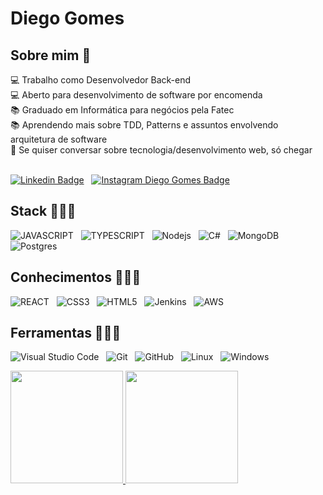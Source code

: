 # Diego Gomes

## Sobre mim 🎯

💻 Trabalho como Desenvolvedor Back-end<br>
💻 Aberto para desenvolvimento de software por encomenda<br>
📚 Graduado em Informática para negócios pela Fatec<br>
📚 Aprendendo mais sobre TDD, Patterns e assuntos envolvendo arquitetura de software<br>
💬 Se quiser conversar sobre tecnologia/desenvolvimento web, só chegar<br>
<br>

[![Linkedin Badge](https://img.shields.io/badge/Linkedin-323330?style=for-the-badge&logo=linkedin&logoColor=blue)](https://www.linkedin.com/in/diegogomes/) &nbsp;
[![Instagram Diego Gomes Badge](https://img.shields.io/badge/Instagram-323330?style=for-the-badge&logo=instagram&logoColor=purple)](https://www.instagram.com/die.gomes/) &nbsp;
<br>

## Stack 👩🏻‍💻
![JAVASCRIPT](https://img.shields.io/badge/JavaScript-323330?style=for-the-badge&logo=javascript&logoColor=F7DF1E) &nbsp;
![TYPESCRIPT](https://img.shields.io/badge/TypeScript-007ACC?style=for-the-badge&logo=typescript&logoColor=white) &nbsp;
![Nodejs](https://img.shields.io/badge/-Nodejs-black?style=for-the-badge&logo=Node.js) &nbsp;
![C#](https://img.shields.io/badge/c%23-%23239120.svg?style=for-the-badge&logo=c-sharp&logoColor=white) &nbsp;
![MongoDB](https://img.shields.io/badge/MongoDB-%234ea94b.svg?style=for-the-badge&logo=mongodb&logoColor=white) &nbsp;
![Postgres](https://img.shields.io/badge/postgres-%23316192.svg?style=for-the-badge&logo=postgresql&logoColor=white) &nbsp;
<br>
## Conhecimentos 👩🏻‍💻
![REACT](https://img.shields.io/badge/React-20232A?style=for-the-badge&logo=react&logoColor=61DAFB) &nbsp;
![CSS3](https://img.shields.io/badge/CSS3-1572B6?style=for-the-badge&logo=css3&logoColor=white) &nbsp;
![HTML5](https://img.shields.io/badge/HTML5-E34F26?style=for-the-badge&logo=html5&logoColor=white) &nbsp;
![Jenkins](https://img.shields.io/badge/jenkins-%232C5263.svg?style=for-the-badge&logo=jenkins&logoColor=white) &nbsp;
![AWS](https://img.shields.io/badge/AWS-%23FF9900.svg?style=for-the-badge&logo=amazon-aws&logoColor=white) &nbsp;
<br>
## Ferramentas 👩🏻‍💻
![Visual Studio Code](https://img.shields.io/badge/Visual%20Studio%20Code-0078d7.svg?style=for-the-badge&logo=visual-studio-code&logoColor=white) &nbsp;
![Git](https://img.shields.io/badge/-git-black?style=for-the-badge&logo=Git) &nbsp;
![GitHub](https://img.shields.io/badge/github-%23121011.svg?logo=github&logoColor=white&style=for-the-badge) &nbsp;
![Linux](https://img.shields.io/badge/-Linux-16C60C?style=for-the-badge&logo=linux&logoColor=white) &nbsp;
![Windows](https://img.shields.io/badge/-Windows-00ADEF?style=for-the-badge&logo=windows&logoColor=white) &nbsp;
<br>

<div>
<a href="https://github.com/dsgomes">
<img height="180em" src="https://github-readme-stats.vercel.app/api/top-langs/?username=dsgomes&layout=compact&langs_count=7&theme=dracula"/>
<img height="180em" src="https://github-readme-stats.vercel.app/api?username=dsgomes&show_icons=true&theme=dracula&include_all_commits=true&count_private=true"/>
</div>
<!--
**DsGomes/DsGomes** is a ✨ _special_ ✨ repository because its `README.md` (this file) appears on your GitHub profile.

Here are some ideas to get you started:

- 🔭 I’m currently working on ...
- 🌱 I’m currently learning ...
- 👯 I’m looking to collaborate on ...
- 🤔 I’m looking for help with ...
- 💬 Ask me about ...
- 📫 How to reach me: ...
- 😄 Pronouns: ...
- ⚡ Fun fact: ...

[![Twitch Badge](https://img.shields.io/badge/substack-323330?style=for-the-badge&logo=substack&logoColor=orange)](https://diegomes.substack.com/) 

-->
